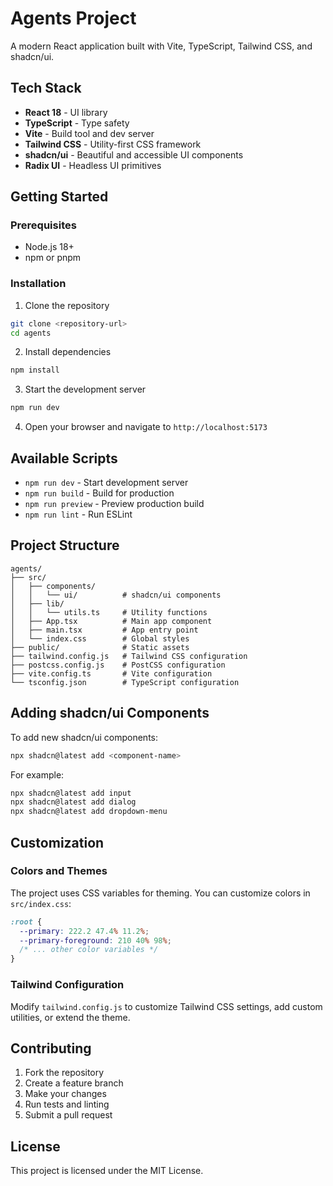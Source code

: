 # Agents Project

A modern React application built with Vite, TypeScript, Tailwind CSS, and shadcn/ui.

## Tech Stack

- **React 18** - UI library
- **TypeScript** - Type safety
- **Vite** - Build tool and dev server
- **Tailwind CSS** - Utility-first CSS framework
- **shadcn/ui** - Beautiful and accessible UI components
- **Radix UI** - Headless UI primitives

## Getting Started

### Prerequisites

- Node.js 18+ 
- npm or pnpm

### Installation

1. Clone the repository
```bash
git clone <repository-url>
cd agents
```

2. Install dependencies
```bash
npm install
```

3. Start the development server
```bash
npm run dev
```

4. Open your browser and navigate to `http://localhost:5173`

## Available Scripts

- `npm run dev` - Start development server
- `npm run build` - Build for production
- `npm run preview` - Preview production build
- `npm run lint` - Run ESLint

## Project Structure

```
agents/
├── src/
│   ├── components/
│   │   └── ui/          # shadcn/ui components
│   ├── lib/
│   │   └── utils.ts     # Utility functions
│   ├── App.tsx          # Main app component
│   ├── main.tsx         # App entry point
│   └── index.css        # Global styles
├── public/              # Static assets
├── tailwind.config.js   # Tailwind CSS configuration
├── postcss.config.js    # PostCSS configuration
├── vite.config.ts       # Vite configuration
└── tsconfig.json        # TypeScript configuration
```

## Adding shadcn/ui Components

To add new shadcn/ui components:

```bash
npx shadcn@latest add <component-name>
```

For example:
```bash
npx shadcn@latest add input
npx shadcn@latest add dialog
npx shadcn@latest add dropdown-menu
```

## Customization

### Colors and Themes

The project uses CSS variables for theming. You can customize colors in `src/index.css`:

```css
:root {
  --primary: 222.2 47.4% 11.2%;
  --primary-foreground: 210 40% 98%;
  /* ... other color variables */
}
```

### Tailwind Configuration

Modify `tailwind.config.js` to customize Tailwind CSS settings, add custom utilities, or extend the theme.

## Contributing

1. Fork the repository
2. Create a feature branch
3. Make your changes
4. Run tests and linting
5. Submit a pull request

## License

This project is licensed under the MIT License.
